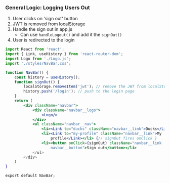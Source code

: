 ### General Logic: Logging Users Out
1) User clicks on 'sign out' button
2) JWT is removed from localStorage
3) Handle the sign out in app.js 
	* Can use `handleLogout()` and add it the `signOut()`
4) User is redirected to the login

```jsx
import React from 'react';
import { Link, useHistory } from 'react-router-dom';
import Logo from './Logo.js';
import './styles/NavBar.css';

function NavBar() {
	const history = useHistory();
	function signOut() { 
		localStorage.removeItem('jwt'); // remove the JWT from localStorage
	    history.push('/login'); // push to the login page
	}
	return (
		<div className="navbar">
			<div className="navbar__logo">
		        <Logo/>
			</div>
			<ul className="navbar__nav">
				<li><Link to="ducks" className="navbar__link">Ducks</Link></li>
				<li><Link to="my-profile" className="navbar__link">My 
					profile</Link></li> {// signOut fires onClick }
		        <li><button onClick={signOut} className="navbar__link 
					navbar__button">Sign out</button></li> 
			</ul>
		</div>
	)
}

export default NavBar; 
```